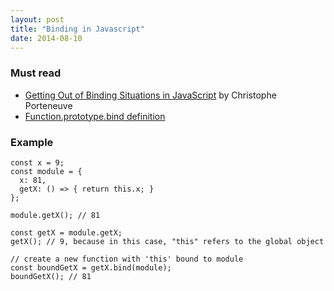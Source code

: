 ```yaml
---
layout: post
title: "Binding in Javascript"
date: 2014-08-10
---
```

### Must read
* [Getting Out of Binding Situations in JavaScript](http://alistapart.com/article/getoutbindingsituations) by Christophe Porteneuve
* [Function.prototype.bind definition](https://developer.mozilla.org/en-US/docs/Web/JavaScript/Reference/Global_Objects/Function/bind?redirectlocale=en-US&redirectslug=JavaScript%2FReference%2FGlobal_Objects%2FFunction%2Fbind)

### Example
```
const x = 9; 
const module = {
  x: 81,
  getX: () => { return this.x; }
};

module.getX(); // 81

const getX = module.getX;
getX(); // 9, because in this case, "this" refers to the global object

// create a new function with 'this' bound to module
const boundGetX = getX.bind(module);
boundGetX(); // 81
```
